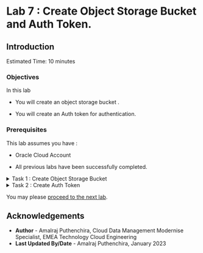 # Lab 7 : Create Object Storage Bucket and Auth Token.

## Introduction

Estimated Time: 10 minutes

### Objectives

In this lab

* You will create an object storage bucket .

* You will create an Auth token for authentication.

### Prerequisites

This lab assumes you have :

* Oracle Cloud Account

* All previous labs have been successfully completed.

<details><summary>Task 1 : Create Object Storage Bucket </summary>
<p>

1. Login to Oracle Cloud Console.

2. Navigate to Object Storage.

   Click the navigation Menu in the upper left, navigate to Storage and then select Buckets.

   ![Image showing navigation to object storage bucket](./images/navigation_to_oss.png)

3. Select the Compartment.

   Select appropriate compartment on the left side.

   ![Image showing compartment selection](./images/compartment. " ")

4. Create Bucket.

   Click on "Create Bucket".

   ![Image showing create bucket option](./images/create_bucket.png)

   Enter Bucket Name as "ZDM-Physical".

   Leave all the defaults and click on "Create".

   ![Image showing bucket name and create option](./images/create_bucket_final.png)

5. Collect the Object Storage NameSpace.

   Check the Namespace details under the Object Storage Bucket.

   ![Image showing object storage namespace](./images/namespace.png)

</p>
</details> 

<details><summary>Task 2 : Create Auth Token </summary>
<p>

We need an Auth token for the Oracle Cloud Tenancy user which will be used by ZDM to read and write from Object Storage Bucket.

1. Login to Oracle Cloud Console.
   
2. Navigate to User Profile.

   Click the user profile on the upper right corner of Oracle Cloud Console and then select username which is logged in as below.

   ![Image showing navigation to user profile](./images/user_profile.png)

3. Navigate to Resource.

   Navigate to Resource on the left and click on Auth Tokens.

   ![Image showing Auth Token under resources](./images/resources_auth_token.png)

4. Create Auth Token.

   Click on Generate Token , provide a description for Token and click on Generate Token as below.

   ![Image showing description for auth token](./images/authtoken_description.png)

5. Copy the generated Token.

   Copy the generated token since it is required later for migration.

</p>
</details>

You may please [proceed to the next lab](#next).

## Acknowledgements
* **Author** - Amalraj Puthenchira, Cloud Data Management Modernise Specialist, EMEA Technology Cloud Engineering
* **Last Updated By/Date** - Amalraj Puthenchira, January 2023


